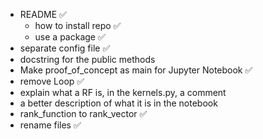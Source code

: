 - README ✅
    - how to install repo ✅
    - use a package ✅
- separate config file ✅
- docstring for the public methods
- Make proof_of_concept as main for Jupyter Notebook ✅
- remove Loop ✅
- explain what a RF is, in the kernels.py, a comment
- a better description of what it is in the notebook
- rank_function to rank_vector ✅
- rename files ✅